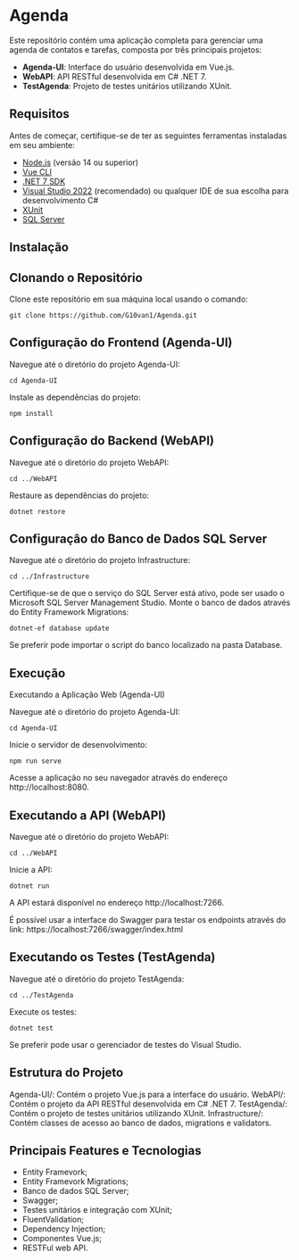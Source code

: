 # Agenda

Este repositório contém uma aplicação completa para gerenciar uma agenda de contatos e tarefas, composta por três principais projetos:

- **Agenda-UI**: Interface do usuário desenvolvida em Vue.js.
- **WebAPI**: API RESTful desenvolvida em C# .NET 7.
- **TestAgenda**: Projeto de testes unitários utilizando XUnit.

## Requisitos

Antes de começar, certifique-se de ter as seguintes ferramentas instaladas em seu ambiente:

- [Node.js](https://nodejs.org/) (versão 14 ou superior)
- [Vue CLI](https://cli.vuejs.org/)
- [.NET 7 SDK](https://dotnet.microsoft.com/download/dotnet/7.0)
- [Visual Studio 2022](https://visualstudio.microsoft.com/) (recomendado) ou qualquer IDE de sua escolha para desenvolvimento C#
- [XUnit](https://xunit.net/)
- [SQL Server](https://www.microsoft.com/pt-br/sql-server/sql-server-downloads)

## Instalação

## Clonando o Repositório

Clone este repositório em sua máquina local usando o comando:

```
git clone https://github.com/G10van1/Agenda.git
```
## Configuração do Frontend (Agenda-UI)
Navegue até o diretório do projeto Agenda-UI:

```
cd Agenda-UI
```
Instale as dependências do projeto:

```
npm install
```

## Configuração do Backend (WebAPI)

Navegue até o diretório do projeto WebAPI:

```
cd ../WebAPI
```
Restaure as dependências do projeto:

```
dotnet restore
```

## Configuraçâo do Banco de Dados SQL Server

Navegue até o diretório do projeto Infrastructure:

```
cd ../Infrastructure
```
Certifique-se de que o serviço do SQL Server está ativo, pode ser usado o Microsoft SQL Server Management Studio.
Monte o banco de dados através do Entity Framework Migrations:

```
dotnet-ef database update
```
Se preferir pode importar o script do banco localizado na pasta Database.

## Execução

Executando a Aplicação Web (Agenda-UI)

Navegue até o diretório do projeto Agenda-UI:

```
cd Agenda-UI
```

Inicie o servidor de desenvolvimento:

```
npm run serve
```

Acesse a aplicação no seu navegador através do endereço http://localhost:8080.

## Executando a API (WebAPI)

Navegue até o diretório do projeto WebAPI:


```
cd ../WebAPI
```

Inicie a API:

```
dotnet run
```

A API estará disponível no endereço http://localhost:7266.

É possível usar a interface do Swagger para testar os endpoints através do link:
https://localhost:7266/swagger/index.html

## Executando os Testes (TestAgenda)

Navegue até o diretório do projeto TestAgenda:

```
cd ../TestAgenda
```
Execute os testes:
```
dotnet test
```
Se preferir pode usar o gerenciador de testes do Visual Studio.

## Estrutura do Projeto

Agenda-UI/: Contém o projeto Vue.js para a interface do usuário.
WebAPI/: Contém o projeto da API RESTful desenvolvida em C# .NET 7.
TestAgenda/: Contém o projeto de testes unitários utilizando XUnit.
Infrastructure/: Contém classes de acesso ao banco de dados, migrations e validators.

## Principais Features e Tecnologias
- Entity Framevork;
- Entity Framevork Migrations;
- Banco de dados SQL Server;
- Swagger;
- Testes unitários e integração com XUnit;
- FluentValidation;
- Dependency Injection;
- Componentes Vue.js;
- RESTFul web API.
